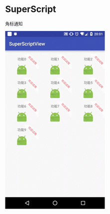 # SuperScript
角标通知 

![image](https://github.com/zhichaoZhang/SuperScript/blob/master/SuperScriptView/image/2016_08_08_20_01_33.gif)
